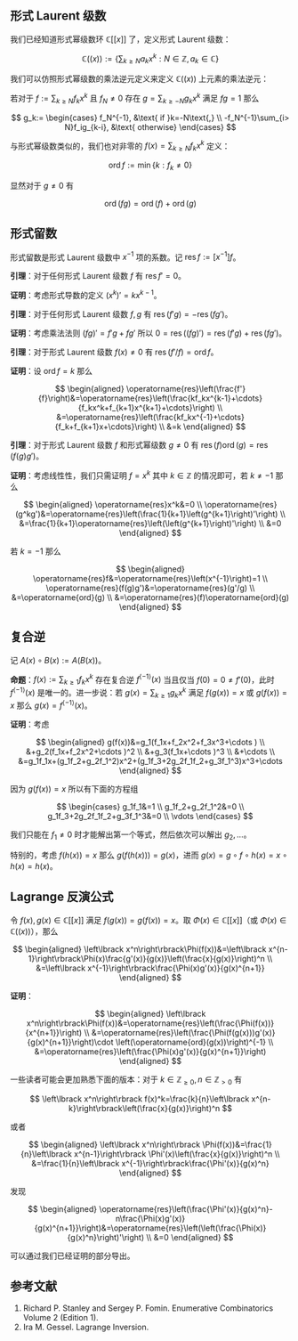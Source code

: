 ## 形式 Laurent 级数

我们已经知道形式幂级数环 $\mathbb{C}\left\lbrack\left\lbrack x\right\rbrack\right\rbrack$ 了，定义形式 Laurent 级数：

$$
\mathbb{C}\left(\left(x\right)\right):=\left\lbrace \sum_{k\geq N}a_kx^k : N\in\mathbb{Z},a_k\in \mathbb{C}\right\rbrace
$$

我们可以仿照形式幂级数的乘法逆元定义来定义 $\mathbb{C}\left(\left(x\right)\right)$ 上元素的乘法逆元：

若对于 $f:=\sum_{k\geq N}f_kx^k$ 且 $f_N\neq 0$ 存在 $g=\sum_{k\geq -N}g_kx^k$ 满足 $fg=1$ 那么

$$
g_k:=
\begin{cases}
f_N^{-1}, &\text{ if }k=-N\text{,} \\
-f_N^{-1}\sum_{i> N}f_ig_{k-i}, &\text{ otherwise}
\end{cases}
$$

与形式幂级数类似的，我们也对非零的 $f(x)=\sum_{k\geq N}f_kx^k$ 定义：

$$
\operatorname{ord} f:=\min\lbrace k:f_k\neq 0\rbrace
$$

显然对于 $g\neq 0$ 有

$$
\operatorname{ord} (fg)=\operatorname{ord}(f)+\operatorname{ord}(g)
$$

## 形式留数

形式留数是形式 Laurent 级数中 $x^{-1}$ 项的系数。记 $\operatorname{res} f:=\left\lbrack x^{-1}\right\rbrack f$。

**引理**：对于任何形式 Laurent 级数 $f$ 有 $\operatorname{res} f'=0$。

**证明**：考虑形式导数的定义 $\left(x^k\right)'=kx^{k-1}$。

**引理**：对于任何形式 Laurent 级数 $f,g$ 有 $\operatorname{res}(f'g)=-\operatorname{res}(fg')$。

**证明**：考虑乘法法则 $(fg)'=f'g+fg'$ 所以 $0=\operatorname{res}((fg)')=\operatorname{res}(f'g)+\operatorname{res}(fg')$。

**引理**：对于形式 Laurent 级数 $f(x)\neq 0$ 有 $\operatorname{res}(f'/f)=\operatorname{ord}f$。

**证明**：设 $\operatorname{ord}f=k$ 那么

$$
\begin{aligned}
\operatorname{res}\left(\frac{f'}{f}\right)&=\operatorname{res}\left(\frac{kf_kx^{k-1}+\cdots}{f_kx^k+f_{k+1}x^{k+1}+\cdots}\right) \\
&=\operatorname{res}\left(\frac{kf_kx^{-1}+\cdots}{f_k+f_{k+1}x+\cdots}\right) \\
&=k
\end{aligned}
$$

**引理**：对于形式 Laurent 级数 $f$ 和形式幂级数 $g\neq 0$ 有 $\operatorname{res}(f)\operatorname{ord}(g)=\operatorname{res}(f(g)g')$。

**证明**：考虑线性性，我们只需证明 $f=x^k$ 其中 $k\in\mathbb{Z}$ 的情况即可，若 $k\neq -1$ 那么

$$
\begin{aligned}
\operatorname{res}x^k&=0 \\
\operatorname{res}(g^kg')&=\operatorname{res}\left(\frac{1}{k+1}\left(g^{k+1}\right)'\right) \\
&=\frac{1}{k+1}\operatorname{res}\left(\left(g^{k+1}\right)'\right) \\
&=0
\end{aligned}
$$

若 $k=-1$ 那么

$$
\begin{aligned}
\operatorname{res}f&=\operatorname{res}\left(x^{-1}\right)=1 \\
\operatorname{res}(f(g)g')&=\operatorname{res}(g'/g) \\
&=\operatorname{ord}(g) \\
&=\operatorname{res}(f)\operatorname{ord}(g)
\end{aligned}
$$

## 复合逆

记 $A(x)\circ B(x):=A(B(x))$。

**命题**：$f(x):=\sum_{k\geq 1}f_kx^k$ 存在复合逆 $f^{\langle -1\rangle}(x)$ 当且仅当 $f(0)=0\neq f'(0)$，此时 $f^{\langle -1\rangle}(x)$ 是唯一的。进一步说：若 $g(x)=\sum_{k\geq 1}g_kx^k$ 满足 $f(g(x))=x$ 或 $g(f(x))=x$ 那么 $g(x)=f^{\langle -1\rangle}(x)$。

**证明**：考虑

$$
\begin{aligned}
g(f(x))&=g_1(f_1x+f_2x^2+f_3x^3+\cdots ) \\
&+g_2(f_1x+f_2x^2+\cdots )^2 \\
&+g_3(f_1x+\cdots )^3 \\
&+\cdots \\
&=g_1f_1x+(g_1f_2+g_2f_1^2)x^2+(g_1f_3+2g_2f_1f_2+g_3f_1^3)x^3+\cdots
\end{aligned}
$$

因为 $g(f(x))=x$ 所以有下面的方程组

$$
\begin{cases}
g_1f_1&=1 \\
g_1f_2+g_2f_1^2&=0 \\
g_1f_3+2g_2f_1f_2+g_3f_1^3&=0 \\
\vdots
\end{cases}
$$

我们只能在 $f_1\neq 0$ 时才能解出第一个等式，然后依次可以解出 $g_2,\dots$。

特别的，考虑 $f(h(x))=x$ 那么 $g(f(h(x)))=g(x)$，进而 $g(x)=g\circ f\circ h(x)=x\circ h(x)=h(x)$。

## Lagrange 反演公式

令 $f(x),g(x)\in\mathbb{C}\left\lbrack\left\lbrack x\right\rbrack\right\rbrack$ 满足 $f(g(x))=g(f(x))=x$。取 $\Phi(x)\in\mathbb{C}\left\lbrack\left\lbrack x\right\rbrack\right\rbrack$（或 $\Phi(x)\in\mathbb{C}\left(\left(x\right)\right)$），那么

$$
\begin{aligned}
\left\lbrack x^n\right\rbrack\Phi(f(x))&=\left\lbrack x^{n-1}\right\rbrack\Phi(x)\frac{g'(x)}{g(x)}\left(\frac{x}{g(x)}\right)^n \\
&=\left\lbrack x^{-1}\right\rbrack\frac{\Phi(x)g'(x)}{g(x)^{n+1}}
\end{aligned}
$$

**证明**：

$$
\begin{aligned}
\left\lbrack x^n\right\rbrack\Phi(f(x))&=\operatorname{res}\left(\frac{\Phi(f(x))}{x^{n+1}}\right) \\
&=\operatorname{res}\left(\frac{\Phi(f(g(x)))g'(x)}{g(x)^{n+1}}\right)\cdot \left(\operatorname{ord}(g(x))\right)^{-1} \\
&=\operatorname{res}\left(\frac{\Phi(x)g'(x)}{g(x)^{n+1}}\right)
\end{aligned}
$$

一些读者可能会更加熟悉下面的版本：对于 $k\in\mathbb{Z}_{\geq 0},n\in\mathbb{Z}_{>0}$ 有

$$
\left\lbrack x^n\right\rbrack f(x)^k=\frac{k}{n}\left\lbrack x^{n-k}\right\rbrack\left(\frac{x}{g(x)}\right)^n
$$

或者

$$
\begin{aligned}
\left\lbrack x^n\right\rbrack \Phi(f(x))&=\frac{1}{n}\left\lbrack x^{n-1}\right\rbrack \Phi'(x)\left(\frac{x}{g(x)}\right)^n \\
&=\frac{1}{n}\left\lbrack x^{-1}\right\rbrack\frac{\Phi'(x)}{g(x)^n}
\end{aligned}
$$

发现

$$
\begin{aligned}
\operatorname{res}\left(\frac{\Phi'(x)}{g(x)^n}-n\frac{\Phi(x)g'(x)}{g(x)^{n+1}}\right)&=\operatorname{res}\left(\left(\frac{\Phi(x)}{g(x)^n}\right)'\right) \\
&=0
\end{aligned}
$$

可以通过我们已经证明的部分导出。

## 参考文献

1.  Richard P. Stanley and Sergey P. Fomin. Enumerative Combinatorics Volume 2 (Edition 1).
2.  Ira M. Gessel. Lagrange Inversion.
